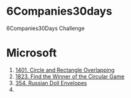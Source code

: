 # 6Companies30days
 6Companies30Days Challenge

# Microsoft
1) [1401. Circle and Rectangle Overlapping](https://leetcode.com/problems/circle-and-rectangle-overlapping)
2) [1823. Find the Winner of the Circular Game](https://leetcode.com/problems/find-the-winner-of-the-circular-game)
3) [354. Russian Doll Envelopes](https://leetcode.com/problems/russian-doll-envelopes)
4) 

